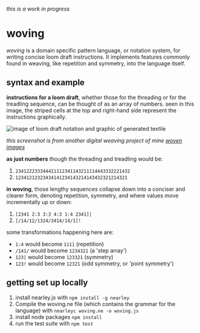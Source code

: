 *this is a work in progress*

# woving

*woving* is a domain specific pattern language, or notation system, for writing concise loom draft instructions. It implements features commonly found in weaving, like repetition and symmetry, into the language itself.

## syntax and example

**instructions for a loom draft**, whether those for the threading or for the treadling sequence, can be thought of as an array of numbers. seen in this image, the striped cells at the top and right-hand side represent the instructions graphically.

![image of loom draft notation and graphic of generated textile](./readme_src/b.png)

*this screenshot is from another digital weaving project of mine [woven images](https://pcsteppan.github.io/woven-images/)*

**as just numbers** though the threading and treadling would be:
1. ```234122233344411112341143211114443332221432```
2. ```12341212323434141234143214143432321214321```

**in woving**, those lengthy sequences collapse down into a conciser and clearer form, denoting repetition, symmetry, and where values move incrementally up or down:

1. ```[2341 2:3 3:3 4:3 1:4 2341]|```
2. ```[/14/12/1324/3414/14/1]!```

some transformations happening here are:
+ ```1:4``` would become ```1111``` (repetition)
+ ```/141/``` would become ```1234321``` (a 'step array')
+ ```123|``` would become ```123321``` (symmetry)
+ ```123!``` would become ```12321``` (odd symmetry, or 'point symmetry')


## getting set up locally

1. install nearley.js with ```npm install -g nearley```
2. Compile the woving.ne file (which contains the grammar for the language) with ```nearleyc woving.ne -o woving.js```
3. install node packages ```npm install```
4. run the test suite with ```npm test```

